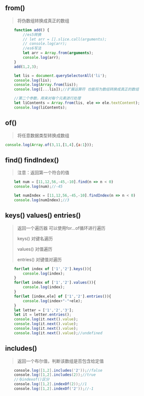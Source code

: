 ## from() 

> 将伪数组转换成真正的数组

```javascript
    function add() {
        //es5转换
        // let arr = [].slice.call(arguments);
        // console.log(arr);
        //es6写法
        let arr = Array.from(arguments);
        console.log(arr);
    }
    add(1,2,3);

    let lis = document.querySelectorAll('li');
    console.log(lis);
    console.log(Array.from(lis));
    console.log([...lis]);//扩展运算符 也能将为数组转换成真正的数组

    //第二个参数，用来对每个元素进行处理
    let liContents = Array.from(lis, ele => ele.textContent);
    console.log(liContents);
```

## of()

> 将任意数据类型转换成数组

```javascript
console.log(Array.of(3,11,[1,4],{a:1}));
```

## find() findIndex()

> 注意：返回第一个符合的值

```javascript
    let num = [11,12,56,-45,-10].find(n => n < 0)
    console.log(num);//-45

    let numIndex = [11,12,56,-45,-10].findIndex(n => n < 0)
    console.log(numIndex);//3
```

## keys()  values() entries()

> 返回一个遍历器 可以使用for...of循环进行遍历
>
> keys() 		对键名遍历
>
> values() 	对值遍历
>
> entries() 	对键值对遍历

```javascript
    for(let index of ['1','2'].keys()){
        console.log(index);
    }
    for(let index of ['1','2'].values()){
        console.log(index);
    }
    for(let [index,ele] of ['1','2'].entries()){
        console.log(index+"-"+ele);
    }
    let letter = ['1','2','3'];
    let it = letter.entries();
    console.log(it.next().value);
    console.log(it.next().value);
    console.log(it.next().value);
    console.log(it.next().value);//undefined
```

## includes()

> 返回一个布尔值，判断该数组是否包含给定值

```java
    console.log([1,2].includes('2'));//false
    console.log([1,2].includes(2));//true
    //与indexof()区分
    console.log([1,2].indexOf(2));//1
    console.log([1,2].indexOf('2'));//-1
```

